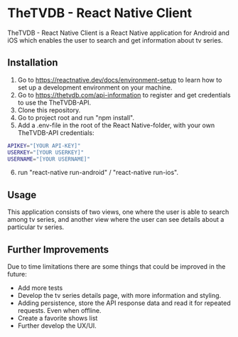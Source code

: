 # TheTVDB - React Native Client

TheTVDB - React Native Client is a React Native application for Android and iOS which enables the user to search and get information about tv series.

## Installation

1. Go to https://reactnative.dev/docs/environment-setup to learn how to set up a development environment on your machine.
2. Go to https://thetvdb.com/api-information to register and get credentials to use the TheTVDB-API.
3. Clone this repository.
4. Go to project root and run "npm install".
5. Add a .env-file in the root of the React Native-folder, with your own TheTVDB-API credentials:

```bash
APIKEY="[YOUR API-KEY]"
USERKEY="[YOUR USERKEY]"
USERNAME="[YOUR USERNAME]"
```

6. run "react-native run-android" / "react-native run-ios".

## Usage

This application consists of two views, one where the user is able to search among tv series, and another view where the user can see details about a particular tv series.

## Further Improvements

Due to time limitations there are some things that could be improved in the future:

- Add more tests
- Develop the tv series details page, with more information and styling.
- Adding persistence, store the API response data and read it for repeated requests. Even
  when offline.
- Create a favorite shows list
- Further develop the UX/UI.
